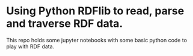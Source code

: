 # Using Python RDFlib to read, parse and traverse RDF data.

This repo holds some jupyter notebooks with some basic python code to play with RDF data.
